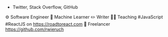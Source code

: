 - Twitter, Stack Overflow, GitHub

⚙️ Software Engineer 🔖 Machine Learner ✏️ Writer 👨‍🎓 Teaching #JavaScript #ReactJS on https://roadtoreact.com 💫 Freelancer https://github.com/rwieruch